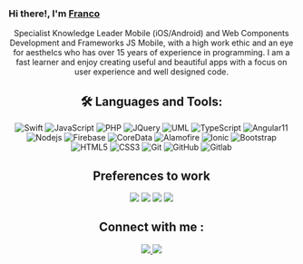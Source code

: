 
### Hi there!, I'm [Franco](https://github.com/obisax) 


<div align='center'>
<p>
Specialist Knowledge Leader Mobile (iOS/Android) and Web Components Development and Frameworks JS Mobile, with a high work ethic and an eye for aestheIcs who has over 15 years of experience in programming. I am a fast learner and enjoy creating useful and beautiful apps with a focus on user experience and well designed code.  
</p>
</div>

<div align='center'>

## 🛠️ Languages and Tools:
![Swift](https://img.shields.io/badge/-Swift-black?style=flat-square&logo=swift)
![JavaScript](https://img.shields.io/badge/-JavaScript-black?style=flat-square&logo=javascript)
![PHP](https://img.shields.io/badge/-PHP-black?style=flat-square&logo=php)
![JQuery](https://img.shields.io/badge/-JQueryt-black?style=flat-square&logo=jquery)
![UML](https://img.shields.io/badge/-UML-black?style=flat-square&logo=uml)
![TypeScript](https://img.shields.io/badge/-TypeScript-black?style=flat-square&logo=TypeScript)
![Angular11](https://img.shields.io/badge/-Angular-black?style=flat-square&logo=Angular&logoColor=red)
![Nodejs](https://img.shields.io/badge/-Nodejs-black?style=flat-square&logo=Node.js)
![Firebase](https://img.shields.io/badge/-Firebase-black?style=flat-square&logo=Firebase)
![CoreData](https://img.shields.io/badge/-CoreData-black?style=flat-square&logo=CoreData)
![Alamofire](https://img.shields.io/badge/-Alamofire-black?style=flat-square&logo=Alamofire)
![Ionic](https://img.shields.io/badge/-Ionic-black?style=flat-square&logo=Ionic)
![Bootstrap](https://img.shields.io/badge/-Bootstrap-black?style=flat-square&logo=bootstrap)
![HTML5](https://img.shields.io/badge/-HTML5-black?style=flat-square&logo=html5&logoColor=white)
![CSS3](https://img.shields.io/badge/-CSS-black?style=flat-square&logo=css3)
![Git](https://img.shields.io/badge/-Git-black?style=flat-square&logo=git)
![GitHub](https://img.shields.io/badge/-GitHub-black?style=flat-square&logo=github)
![Gitlab](https://img.shields.io/badge/-Gitlab-black?style=flat-square&logo=gitlab)
</div>

<div align='center'>

## Preferences to work

<div align='center'>

  <img src='https://img.shields.io/static/v1?label=OS&message=MacOS&color=black&style=flat-square&logo=apple' />
  <img src='https://img.shields.io/static/v1?label=IDE&message=Xcode&color=black&style=flat-square&logo=xcode' />
  <img src='https://img.shields.io/static/v1?label=Editor&message=VisualStudioCode&color=black&style=flat-square' />
  <img src='https://img.shields.io/static/v1?label=Editor&message=Sublime&color=black&style=flat-square' />
  
</div>

##  Connect with me :
  <a href='https://www.linkedin.com/in/obisax/' target='_blank' rel='noopener' rel='noreferrer'>
    <img src='https://img.shields.io/static/v1?label=LinkedIn&message=FrancoParedes&color=black&style=flat-square&logo=linkedin' />
  </a>
   <a href='https://gitlab.com/obisax' target='_blank' rel='noopener' rel='noreferrer'>
    <img src='https://img.shields.io/static/v1?label=LinkedIn&message=FrancoParedes&color=black&style=flat-square&logo=gitlab' />
  </a>
</div>


